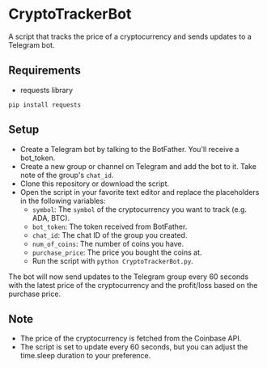 # CryptoTrackerBot
A script that tracks the price of a cryptocurrency and sends updates to a Telegram bot.

## Requirements
- requests library
```
pip install requests
```
## Setup
- Create a Telegram bot by talking to the BotFather. You'll receive a bot_token.
- Create a new group or channel on Telegram and add the bot to it. Take note of the group's `chat_id`.
- Clone this repository or download the script.
- Open the script in your favorite text editor and replace the placeholders in the following variables:
   - `symbol`: The `symbol` of the cryptocurrency you want to track (e.g. ADA, BTC).
   - `bot_token`: The token received from BotFather.
   - `chat_id`: The chat ID of the group you created.
   - `num_of_coins`: The number of coins you have.
   - `purchase_price`: The price you bought the coins at.
   - Run the script with `python CryptoTrackerBot.py`.  
   
The bot will now send updates to the Telegram group every 60 seconds with the latest price of the cryptocurrency and the profit/loss based on the purchase price.

## Note
- The price of the cryptocurrency is fetched from the Coinbase API. 
- The script is set to update every 60 seconds, but you can adjust the time.sleep duration to your preference.
